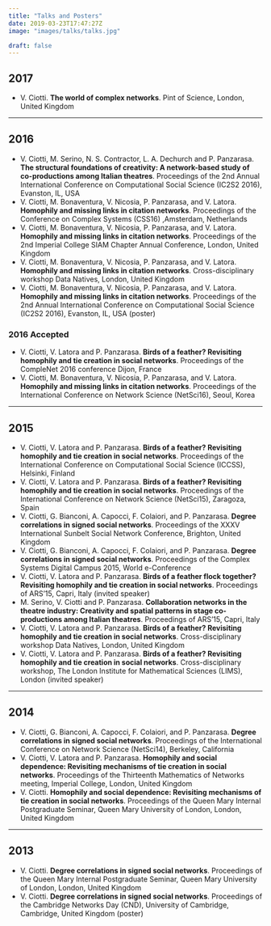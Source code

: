 ```yaml
---
title: "Talks and Posters"
date: 2019-03-23T17:47:27Z
image: "images/talks/talks.jpg"

draft: false
---
```


## 2017

- V. Ciotti. **The world of complex networks**. Pint of Science, London, United Kingdom


--------------------------------

## 2016

- V. Ciotti, M. Serino, N. S. Contractor, L. A. Dechurch and P. Panzarasa. **The structural foundations of creativity: A network-based study of co-productions among Italian theatres**. Proceedings of the 2nd Annual International Conference on Computational Social Science (IC2S2 2016),  Evanston, IL, USA
- V. Ciotti, M. Bonaventura, V. Nicosia, P. Panzarasa, and V. Latora. **Homophily and missing links in citation networks**. Proceedings of the Conference on Complex Systems (CSS16) ,Amsterdam, Netherlands
- V. Ciotti, M. Bonaventura, V. Nicosia, P. Panzarasa, and V. Latora. **Homophily and missing links in citation networks**. Proceedings of the 2nd Imperial College SIAM Chapter Annual Conference, London, United Kingdom
- V. Ciotti, M. Bonaventura, V. Nicosia, P. Panzarasa, and V. Latora. **Homophily and missing links in citation networks**. Cross-disciplinary workshop Data Natives, London, United Kingdom
- V. Ciotti, M. Bonaventura, V. Nicosia, P. Panzarasa, and V. Latora. **Homophily and missing links in citation networks**. Proceedings of the 2nd Annual International Conference on Computational Social Science (IC2S2 2016),  Evanston, IL, USA (poster)


### 2016 Accepted

- V. Ciotti, V. Latora and P. Panzarasa. **Birds of a feather? Revisiting homophily and tie creation in social networks**. Proceedings of the CompleNet 2016 conference Dijon, France
- V. Ciotti, M. Bonaventura, V. Nicosia, P. Panzarasa, and V. Latora. **Homophily and missing links in citation networks**. Proceedings of the International Conference on Network Science (NetSci16), Seoul, Korea


----------------------------------------------------


## 2015

- V. Ciotti, V. Latora and P. Panzarasa. **Birds of a feather? Revisiting homophily and tie creation in social networks**. Proceedings of the International Conference on Computational Social Science (ICCSS), Helsinki, Finland
- V. Ciotti, V. Latora and P. Panzarasa. **Birds of a feather? Revisiting homophily and tie creation in social networks**. Proceedings of the International Conference on Network Science (NetSci15), Zaragoza, Spain
- V. Ciotti, G. Bianconi, A. Capocci, F. Colaiori, and P. Panzarasa. **Degree correlations in signed social networks**. Proceedings of the XXXV International Sunbelt Social Network Conference, Brighton, United Kingdom
- V. Ciotti, G. Bianconi, A. Capocci, F. Colaiori, and P. Panzarasa. **Degree correlations in signed social networks**. Proceedings of the Complex Systems Digital Campus 2015, World e-Conference
- V. Ciotti, V. Latora and P. Panzarasa. **Birds of a feather flock together? Revisiting homophily and tie creation in social networks**. Proceedings of ARS’15, Capri, Italy (invited speaker)
- M. Serino, V. Ciotti and P. Panzarasa. **Collaboration networks in the theatre industry: Creativity and spatial patterns in stage co-productions among Italian theatres**. Proceedings of ARS’15, Capri, Italy
- V. Ciotti, V. Latora and P. Panzarasa. **Birds of a feather? Revisiting homophily and tie creation in social networks**. Cross-disciplinary workshop Data Natives, London, United Kingdom
- V. Ciotti, V. Latora and P. Panzarasa. **Birds of a feather? Revisiting homophily and tie creation in social networks**. Cross-disciplinary workshop, The London Institute for Mathematical Sciences (LIMS), London (invited speaker)

----------------------------------------------

## 2014

- V. Ciotti, G. Bianconi, A. Capocci, F. Colaiori, and P. Panzarasa. **Degree correlations in signed social networks**. Proceedings of the International Conference on Network Science (NetSci14), Berkeley, California
- V. Ciotti, V. Latora and P. Panzarasa. **Homophily and social dependence: Revisiting mechanisms of tie creation in social networks**. Proceedings of the Thirteenth Mathematics of Networks meeting, Imperial College, London, United Kingdom
- V. Ciotti. **Homophily and social dependence: Revisiting mechanisms of tie creation in social networks**. Proceedings of the Queen Mary Internal Postgraduate Seminar, Queen Mary University of London, London, United Kingdom

----------------------------------------------

## 2013

- V. Ciotti. **Degree correlations in signed social networks**. Proceedings of the Queen Mary Internal Postgraduate Seminar, Queen Mary University of London, London, United Kingdom
- V. Ciotti. **Degree correlations in signed social networks**. Proceedings of the Cambridge Networks Day (CND), University of Cambridge, Cambridge, United Kingdom (poster)
